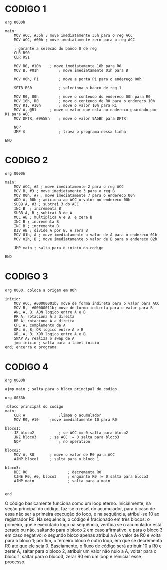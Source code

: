 # CODIGO 1

```
org 0000h

main:
	MOV ACC, #35h ; move imediatamente 35h para o reg ACC
	MOV ACC, #00h ; move imediatamente zero para o reg ACC
	
	; garante a selecao do banco 0 de reg
	CLR RS0 
	CLR RS1
	
	MOV R0, #10h 	; move imediatamente 10h para R0
	MOV B, #01h 		; move imediatamente 01h para B
 	
	MOV 00h, P1 		; move a porta P1 para o endereço 00h
	
	SETB RS0 			; seleciona o banco de reg 1
	
	MOV R0, 00h 		; move o conteudo do endereco 00h para R0
	MOV 10h, R0 		; move o conteudo de R0 para o endereco 10h
	MOV R1, #10h		; move o valor 10h para R1
	MOV A, @R1   	; move o valor que esta no endereco guardado por R1 para ACC
	MOV DPTR, #9A5Bh	; move o valor 9A5Bh para DPTR
	
	NOP
  	JMP $ 				; trava o programa nessa linha

END
```



# CODIGO 2

```
org 0000h

main:
	MOV ACC, #2 ; move imediatamente 2 para o reg ACC
	MOV B, #3 ; move imediatamente 3 para o reg B
	MOV 00h, #7 ; move imediatamente 7 para o endereco 00h
	ADD A, 00h ; adiciona ao ACC o valor no endereco 00h
	SUBB A, #3 ; subtrai 3 do ACC
	INC B  ; incrementa B
	SUBB A, B ; subtrai B de A
	MUL AB ; multiplica A e B, e zera B
	INC B ; incrementa B
	INC B ; incrementa B
	DIV AB ; divide A por B, e zera B
	MOV 01h, A ; move imediatamente o valor de A para o endereco 01h
	MOV 02h, B ; move imediatamente o valor de B para o endereco 02h

	JMP main ; salta para o inicio do codigo

END
```

# CODIGO 3

```
org 0000; coloca a origem em 00h

inicio:
	MOV ACC, #00000001b; move de forma indireta para o valor para ACC
	MOV B,	#00000011b; move de forma indireta para o valor para B
	ANL A, B; ADN logico entre A e B
	RR A; rotaciona A a direita
	RR A; rotaciona A a direita
	CPL A; complemento de A
	ORL A, B; OR logico entre A e B
	XRL A, B; XOR logico entre A e B
	SWAP A; realiza o swap de A
	jmp inicio ; salta para a label inicio
end; encerra o programa
```



# CODIGO 4

```
org 0000h

ajmp main ; salta para o bloco principal do codigo

org 0033h

;bloco principal do codigo
main:
	CLR A 				;limpa o acumulador
	MOV R0, #10		;move imediatamente 10 para R0
	
bloco1:
	JZ bloco2			; se ACC == 0 salta para bloco2
	JNZ bloco3		; se ACC != 0 salta para bloco3
	NOP					; no operation

bloco2:
	MOV A, R0 		; move o valor de R0 para ACC
	AJMP bloco1 	; salta para o bloco 1

bloco3:
	DEC R0                  ; decrementa R0
	CJNE R0, #0, bloco3     ; enquanto R0 != 0 salta para bloco3
	AJMP main               ; salta para a main 
	 

end
```
O código basicamente funciona como um loop eterno. Inicialmente, na seção principal do código, faz-se o reset do acumulador, para o caso de essa não ser a primeira execução do loop, e na sequência, atribui-se 10 ao registrador R0. Na sequência, o código é fracionado em três blocos: o primeiro, que é executado logo na sequência, verifica se o acumulador está zerado ou não, saltando para o bloco 2 em caso afirmativo, e para o bloco 3 em caso negativo; o segundo bloco apenas atribui a A o valor de R0 e volta para o bloco 1; por fim, o terceiro bloco é outro loop, em que se decrementa R0 até que ele seja 0. Basciamente, o fluxo de código será atribuir 10 a R0 e zerar A, saltar para o bloco 2, atribuir um valor não nulo a A, voltar para o bloco 1, saltar para o bloco3, zerar R0 em um loop e reiniciar esse processo.
